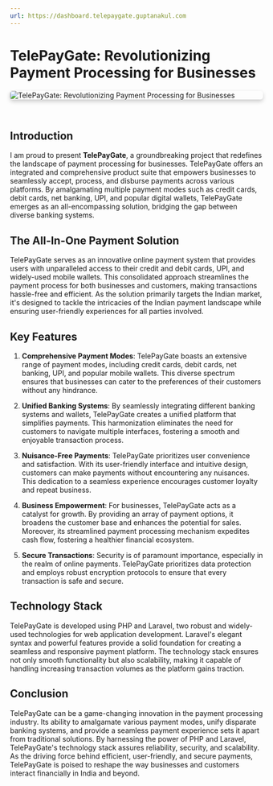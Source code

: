 ```yaml
---
url: https://dashboard.telepaygate.guptanakul.com
---
```


# TelePayGate: Revolutionizing Payment Processing for Businesses

<div style="box-shadow: 0 4px 8px 0 rgba(0,0,0,0.2);border-radius: 5px;">
    <img src="/images/projects/telepaygate_merchant_dashboard.png" alt="TelePayGate: Revolutionizing Payment Processing for Businesses" style="border-radius: 5px;">
</div>

&nbsp;
## Introduction

I am proud to present **TelePayGate**, a groundbreaking project that redefines the landscape of payment processing for businesses. TelePayGate offers an integrated and comprehensive product suite that empowers businesses to seamlessly accept, process, and disburse payments across various platforms. By amalgamating multiple payment modes such as credit cards, debit cards, net banking, UPI, and popular digital wallets, TelePayGate emerges as an all-encompassing solution, bridging the gap between diverse banking systems.

## The All-In-One Payment Solution

TelePayGate serves as an innovative online payment system that provides users with unparalleled access to their credit and debit cards, UPI, and widely-used mobile wallets. This consolidated approach streamlines the payment process for both businesses and customers, making transactions hassle-free and efficient. As the solution primarily targets the Indian market, it's designed to tackle the intricacies of the Indian payment landscape while ensuring user-friendly experiences for all parties involved.

## Key Features

1. **Comprehensive Payment Modes**: TelePayGate boasts an extensive range of payment modes, including credit cards, debit cards, net banking, UPI, and popular mobile wallets. This diverse spectrum ensures that businesses can cater to the preferences of their customers without any hindrance.

2. **Unified Banking Systems**: By seamlessly integrating different banking systems and wallets, TelePayGate creates a unified platform that simplifies payments. This harmonization eliminates the need for customers to navigate multiple interfaces, fostering a smooth and enjoyable transaction process.

3. **Nuisance-Free Payments**: TelePayGate prioritizes user convenience and satisfaction. With its user-friendly interface and intuitive design, customers can make payments without encountering any nuisances. This dedication to a seamless experience encourages customer loyalty and repeat business.

4. **Business Empowerment**: For businesses, TelePayGate acts as a catalyst for growth. By providing an array of payment options, it broadens the customer base and enhances the potential for sales. Moreover, its streamlined payment processing mechanism expedites cash flow, fostering a healthier financial ecosystem.

5. **Secure Transactions**: Security is of paramount importance, especially in the realm of online payments. TelePayGate prioritizes data protection and employs robust encryption protocols to ensure that every transaction is safe and secure.

## Technology Stack

TelePayGate is developed using PHP and Laravel, two robust and widely-used technologies for web application development. Laravel's elegant syntax and powerful features provide a solid foundation for creating a seamless and responsive payment platform. The technology stack ensures not only smooth functionality but also scalability, making it capable of handling increasing transaction volumes as the platform gains traction.

## Conclusion

TelePayGate can be a game-changing innovation in the payment processing industry. Its ability to amalgamate various payment modes, unify disparate banking systems, and provide a seamless payment experience sets it apart from traditional solutions. By harnessing the power of PHP and Laravel, TelePayGate's technology stack assures reliability, security, and scalability. As the driving force behind efficient, user-friendly, and secure payments, TelePayGate is poised to reshape the way businesses and customers interact financially in India and beyond.
